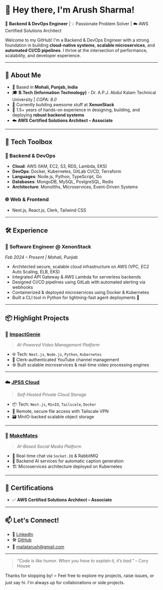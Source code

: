 # 👋 Hey there, I'm Arush Sharma!

🚀 **Backend & DevOps Engineer** | 💡 Passionate Problem Solver | ☁️ AWS Certified Solutions Architect

Welcome to my GitHub! I'm a Backend & DevOps Engineer with a strong foundation in building **cloud-native systems**, **scalable microservices**, and **automated CI/CD pipelines**. I thrive at the intersection of performance, scalability, and developer experience.

---

## 🧠 About Me

- 🏡 Based in **Mohali, Punjab, India**
- 🎓 **B.Tech (Information Technology)** - Dr. A.P.J. Abdul Kalam Technical University | *CGPA: 8.0*
- 🔧 Currently building awesome stuff at **XenonStack**
- 💼 1.5+ years of hands-on experience in designing, building, and deploying **robust backend systems**
- ☁️ **AWS Certified Solutions Architect – Associate**

---

## 🔧 Tech Toolbox

### 🚀 Backend & DevOps
- **Cloud**: AWS (IAM, EC2, S3, RDS, Lambda, EKS)
- **DevOps**: Docker, Kubernetes, GitLab CI/CD, Terraform
- **Languages**: Node.js, Python, TypeScript, Go
- **Databases**: MongoDB, MySQL, PostgreSQL, Redis
- **Architecture**: Monoliths, Microservices, Event-Driven Systems

### 🌐 Web & Frontend
- Next.js, React.js, Clerk, Tailwind CSS

---

## 🛠️ Experience

### 💼 **Software Engineer @ XenonStack**  
*Feb 2024 – Present | Mohali, Punjab*  
- Architected secure, scalable cloud infrastructure on AWS (VPC, EC2 Auto Scaling, ELB, EKS)
- Integrated API Gateway & AWS Lambda for serverless backends
- Designed CI/CD pipelines using GitLab with automated alerting via webhooks
- Containerized & deployed microservices using Docker & Kubernetes
- Built a CLI tool in Python for lightning-fast agent deployments 🚀

---

## 📦 Highlight Projects

### 🎥 [ImpactGenie](https://github.com/arushsharma/impactgenie)
> *AI-Powered Video Management Platform*

- 🌐 Tech: `Next.js`, `Node.js`, `Python`, `Kubernetes`
- 🔐 Clerk-authenticated YouTube channel management
- ⚙️ Built scalable microservices & real-time video processing engines

---

### ☁️ [JPSS Cloud](https://github.com/arushsharma/jpss-cloud)
> *Self-Hosted Private Cloud Storage*

- 📦 Tech: `Next.js`, `MinIO`, `Tailscale`, `Docker`
- 🔐 Remote, secure file access with Tailscale VPN
- 🗃️ MinIO-backed scalable object storage

---

### 📱 [MakeMates](https://github.com/arushsharma/makemates)
> *AI-Based Social Media Platform*

- 💬 Real-time chat via `Socket.IO` & RabbitMQ
- 🧠 Backend AI services for automatic caption generation
- 🏗️ Microservices architecture deployed on Kubernetes

---

## 📜 Certifications

- ✅ **AWS Certified Solutions Architect – Associate**

---

## 📫 Let's Connect!

- 💼 [LinkedIn](https://www.linkedin.com/in/arushsharma)  
- 🛠️ [GitHub](https://github.com/arushsharma)  
- 📧 [mailatarush@gmail.com](mailto:mailatarush@gmail.com)

---

> _“Code is like humor. When you have to explain it, it’s bad.”_ – Cory House

Thanks for stopping by! ⭐️ Feel free to explore my projects, raise issues, or just say hi. I'm always up for collaborations or side projects.  
